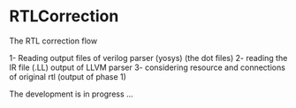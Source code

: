 # RTLCorrection

The RTL correction flow

1- Reading output files of verilog parser (yosys) (the dot files)
2- reading the IR file (.LL) output of LLVM parser
3- considering resource and connections of original rtl (output of phase 1) 

The development is in progress ...
